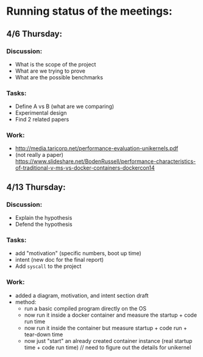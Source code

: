# Running status of the meetings:

## 4/6 Thursday:

### Discussion:
- What is the scope of the project
- What are we trying to prove
- What are the possible benchmarks

### Tasks:
- Define A vs B (what are we comparing)
- Experimental design
- Find 2 related papers

### Work:
- http://media.taricorp.net/performance-evaluation-unikernels.pdf
- (not really a paper) https://www.slideshare.net/BodenRussell/performance-characteristics-of-traditional-v-ms-vs-docker-containers-dockercon14


## 4/13 Thursday:

### Discussion:
- Explain the hypothesis
- Defend the hypothesis

### Tasks:
- add "motivation" (specific numbers, boot up time)
- intent (new doc for the final report)
- Add `syscall` to the project

### Work:
- added a diagram, motivation, and intent section draft
- method:
  - run a basic compiled program directly on the OS
  - now run it inside a docker container and measure the startup + code run time
  - now run it inside the container but measure startup + code run + tear-down time
  - now just "start" an already created container instance (real startup time + code run time)
  // need to figure out the details for unikernel
